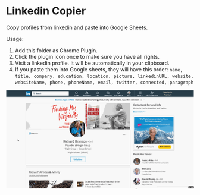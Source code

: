 # Linkedin Copier

Copy profiles from linkedin and paste into Google Sheets.

Usage:

1. Add this folder as Chrome Plugin.
2. Click the plugin icon once to make sure you have all rights.
3. Visit a linkedin profile. It will be automatically in your clipboard.
4. If you paste them into Google sheets, they will have this order: `name,
   title, company, education, location, picture, linkedinURL, website,
   websiteName, phone, phoneName, email, twitter, connected, paragraph`

![Demo](./linkedin-copier.gif)
